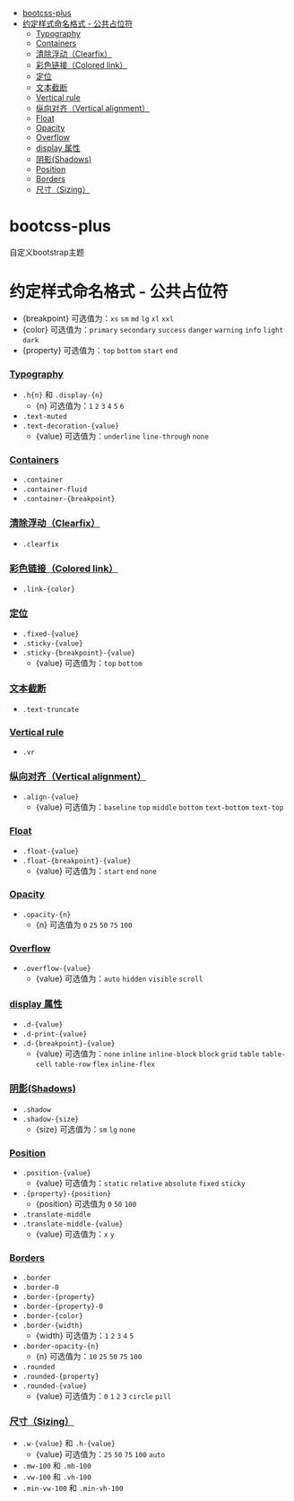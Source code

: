 <!-- TOC -->
* [bootcss-plus](#bootcss-plus)
* [约定样式命名格式 - 公共占位符](#---)
    * [Typography](#typography)
    * [Containers](#containers)
    * [清除浮动（Clearfix）](#clearfix)
    * [彩色链接（Colored link）](#colored-link)
    * [定位](#)
    * [文本截断](#)
    * [Vertical rule](#vertical-rule)
    * [纵向对齐（Vertical alignment）](#vertical-alignment)
    * [Float](#float)
    * [Opacity](#opacity)
    * [Overflow](#overflow)
    * [display 属性](#display-)
    * [阴影(Shadows)](#--shadows-)
    * [Position](#position)
    * [Borders](#borders)
    * [尺寸（Sizing）](#sizing)
<!-- TOC -->

# bootcss-plus
自定义bootstrap主题

# 约定样式命名格式 - 公共占位符
- {breakpoint} 可选值为：`xs` `sm` `md` `lg` `xl` `xxl`
- {color} 可选值为：`primary` `secondary` `success` `danger` `warning` `info` `light` `dark`
- {property} 可选值为：`top` `bottom` `start` `end`

### [Typography](https://v5.bootcss.com/docs/content/typography/)
- `.h{n}` 和 `.display-{n}`
  - {n} 可选值为：`1` `2` `3` `4` `5` `6`
- `.text-muted`
- `.text-decoration-{value}`
  - {value} 可选值为：`underline` `line-through` `none`

### [Containers](https://v5.bootcss.com/docs/layout/containers/)
- `.container`
- `.container-fluid`
- `.container-{breakpoint}`

### [清除浮动（Clearfix）](https://v5.bootcss.com/docs/helpers/clearfix/)
- `.clearfix`

### [彩色链接（Colored link）](https://v5.bootcss.com/docs/helpers/colored-links/)
- `.link-{color}`

### [定位](https://v5.bootcss.com/docs/helpers/position/)
- `.fixed-{value}`
- `.sticky-{value}`
- `.sticky-{breakpoint}-{value}`
  - {value} 可选值为：`top` `bottom`

### [文本截断](https://v5.bootcss.com/docs/helpers/text-truncation/)
- `.text-truncate`

### [Vertical rule](https://v5.bootcss.com/docs/helpers/vertical-rule/)
- `.vr`

### [纵向对齐（Vertical alignment）](https://v5.bootcss.com/docs/utilities/vertical-align/)
- `.align-{value}`
  - {value} 可选值为：`baseline` `top` `middle` `bottom` `text-bottom` `text-top`

### [Float](https://v5.bootcss.com/docs/utilities/float/)
- `.float-{value}`
- `.float-{breakpoint}-{value}`
  - {value} 可选值为：`start` `end` `none`

### [Opacity](https://v5.bootcss.com/docs/utilities/opacity/)
- `.opacity-{n}`
  - {n} 可选值为 `0` `25` `50` `75` `100`

### [Overflow](https://v5.bootcss.com/docs/utilities/overflow/)
- `.overflow-{value}`
  - {value} 可选值为：`auto` `hidden` `visible` `scroll`

### [display 属性](https://v5.bootcss.com/docs/utilities/display/)
- `.d-{value}`
- `.d-print-{value}`
- `.d-{breakpoint}-{value}`
  - {value} 可选值为：`none` `inline` `inline-block` `block` `grid` `table` `table-cell` `table-row` `flex` `inline-flex`

### [阴影(Shadows)](https://v5.bootcss.com/docs/utilities/shadows/)
- `.shadow`
- `.shadow-{size}`
  - {size} 可选值为：`sm` `lg` `none`

### [Position](https://v5.bootcss.com/docs/utilities/position/)
- `.position-{value}`
  - {value} 可选值为：`static` `relative` `absolute` `fixed` `sticky`
- `.{property}-{position}`
  - {position} 可选值为 `0` `50` `100`
- `.translate-middle`
- `.translate-middle-{value}`
  - {value} 可选值为：`x` `y`

### [Borders](https://v5.bootcss.com/docs/utilities/borders/)
- `.border`
- `.border-0`
- `.border-{property}`
- `.border-{property}-0`
- `.border-{color}`
- `.border-{width}`
  - {width} 可选值为：`1` `2` `3` `4` `5`
- `.border-opacity-{n}`
  - {n} 可选值为：`10` `25` `50` `75` `100`
- `.rounded`
- `.rounded-{property}`
- `.rounded-{value}`
  - {value} 可选值为：`0` `1` `2` `3` `circle` `pill`

### [尺寸（Sizing）](https://v5.bootcss.com/docs/utilities/sizing/)
- `.w-{value}` 和 `.h-{value}`
  - {value} 可选值为：`25` `50` `75` `100` `auto`
- `.mw-100` 和 `.mh-100`
- `.vw-100` 和 `.vh-100`
- `.min-vw-100` 和 `.min-vh-100`
